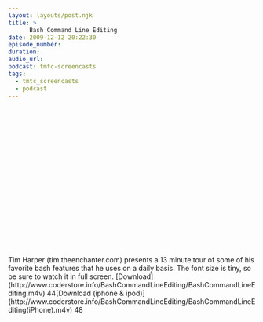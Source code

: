```yaml
---
layout: layouts/post.njk
title: >
      Bash Command Line Editing
date: 2009-12-12 20:22:30
episode_number: 
duration: 
audio_url: 
podcast: tmtc-screencasts
tags: 
  - tmtc_screencasts
  - podcast
---
```


<object width="540" height="304"><param name="allowfullscreen" value="true">
<param name="allowscriptaccess" value="always">
<param name="movie" value="http://vimeo.com/moogaloop.swf?clip_id=8137911&amp;server=vimeo.com&amp;show_title=0&amp;show_byline=0&amp;show_portrait=0&amp;color=00ADEF&amp;fullscreen=1">
<embed src="http://vimeo.com/moogaloop.swf?clip_id=8137911&amp;server=vimeo.com&amp;show_title=0&amp;show_byline=0&amp;show_portrait=0&amp;color=00ADEF&amp;fullscreen=1" type="application/x-shockwave-flash" allowfullscreen="true" allowscriptaccess="always" width="540" height="304"></embed></object>Tim Harper (tim.theenchanter.com) presents a 13 minute tour of some of his favorite bash features that he uses on a daily basis. The font size is tiny, so be sure to watch it in full screen. [Download](http://www.coderstore.info/BashCommandLineEditing/BashCommandLineEditing.m4v) 44[Download (iphone & ipod)](http://www.coderstore.info/BashCommandLineEditing/BashCommandLineEditing(iPhone).m4v) 48
